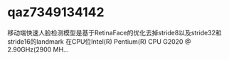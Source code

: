 # qaz7349134142
移动端快速人脸检测模型是基于RetinaFace的优化去掉stride8以及stride32和stride16的landmark 在CPU位Intel(R) Pentium(R) CPU G2020 @ 2.90GHz(2900 MH…
